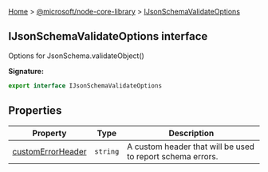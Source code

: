 [Home](./index) &gt; [@microsoft/node-core-library](./node-core-library.md) &gt; [IJsonSchemaValidateOptions](./node-core-library.ijsonschemavalidateoptions.md)

## IJsonSchemaValidateOptions interface

Options for JsonSchema.validateObject()

<b>Signature:</b>

```typescript
export interface IJsonSchemaValidateOptions 
```

## Properties

|  Property | Type | Description |
|  --- | --- | --- |
|  [customErrorHeader](./node-core-library.ijsonschemavalidateoptions.customerrorheader.md) | `string` | A custom header that will be used to report schema errors. |


